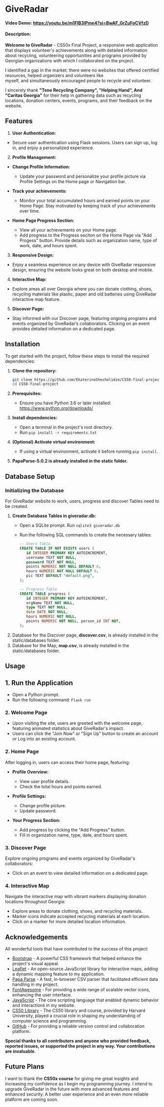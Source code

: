 # GiveRadar
#### Video Demo:  https://youtu.be/m1FlB3IPme4?si=BwAF_GrZuFoCVfzD
#### Description:

**Welcome to GiveRadar** - CS50x Final Project, a responsive web application that displays volunteer's achievements along with detailed information about recycling, volunteering opportunities and programs provided by Georgian organizations with which I collaborated on the project.

I identified a gap in the market: there were no websites that offered certified resources, helped organizers and volunteers like myself, and simultaneously encouraged people to recycle and volunteer.

I sincerely thank **"Tene Recycling Company", "Helping Hand", And "Caritas Georgia"** for their help in gathering data such as recycling locations, donation centers, events, programs, and their feedback on the website.


## Features

1. **User Authentication:**
- Secure user authentication using Flask sessions. Users can sign up, log in, and enjoy a personalized experience.

2. **Profile Management:**
- **Change Profile Information:**
     - Update your password and personalize your profile picture via Profile Settings on the Home page or Navigation bar.

- **Track your achievements:**
     - Monitor your total accumulated hours and earned points on your Home Page. Stay motivated by keeping track of your achievements over time.

- **Home Page Progress Section:**
    - View all your achievements on your Home page.
    - Add progress to the Progress seciton on the Home Page via "Add Progess" button. Provide details such as organization name, type of work, date, and hours spent.

3. **Responsive Design:**
- Enjoy a seamless experience on any device with GiveRadar responsive design, ensuring the website looks great on both desktop and mobile.

4. **Interactive Map:**
- Explore areas all over Georgia where you can donate clothing, shoes, recycling materials like plastic, paper and old batteries using GiveRadar interactive map feature.

5. **Discover Page:**
- Stay informed with our Discover page, featuring ongoing programs and events organized by GiveRadar’s collaborators. Clicking on an event provides detailed information on a dedicated page.

## Installation

To get started with the project, follow these steps to install the required dependencies:

1. **Clone the repository:**
   ```bash
   git clone https://github.com/EkaterineSheshelidze/CS50-final-project.git
   cd CS50-final-project

2. **Prerequisites:**
   - Ensure you have Python 3.6 or later installed: https://www.python.org/downloads/

3. **Install dependencies:**
   - Open a terminal in the project's root directory.
   - Run `pip install -r requirements.txt`

4. **(Optional) Activate virtual environment:**
   - If using a virtual environment, activate it before running `pip install`.

5. **PapaParse-5.0.2 is already installed in the static folder.**
## Database Setup

### Initializing the Database

For GiveRadar website to work, users, progress and discover Tables need to be created. 

1. **Create Database Tables in giveradar.db:**
   - Open a SQLite prompt. Run ```sqlite3 giveradar.db```
   - Run the following SQL commands to create the necessary tables:

     ```sql
     -- Users Table
     CREATE TABLE IF NOT EXISTS users (
        id INTEGER PRIMARY KEY AUTOINCREMENT,
        username TEXT NOT NULL,
        password TEXT NOT NULL,
        points NUMERIC NOT NULL DEFAULT 0,
        hours NUMERIC NOT NULL DEFAULT 0,
        pic TEXT DEFAULT "default.png",
     );

     -- Progress Table
     CREATE TABLE progress (
        id INTEGER PRIMARY KEY AUTOINCREMENT,
        orgName TEXT NOT NULL,
        type TEXT NOT NULL,
        date DATE NOT NULL,
        hours NUMERIC NOT NULL,
        points NUMERIC NOT NULL, person_id INT NOT,
     );
     ```
2. Database for the Discover page, **discover.csv**, is already installed in the static/databases folder.
3. Database for the Map, **map.csv**, is already installed in the static/databases folder. 
## Usage

## 1. Run the Application
- Open a Python prompt.
- Run the following command: ``` Flask run ```

### 2. Welcome Page
- Upon visiting the site, users are greeted with the welcome page, featuring animated statistics about GiveRadar's impact. 
- Users can click the "Join Now" or "Sign Up" button to create an account or Log into an existing account.

### 2. Home Page
After logging in, users can access their home page, featuring:

- **Profile Overview:**
  - View user profile details.
  - Check the total hours and points earned.

- **Profile Settings:**
  - Change profile picture.
  - Update password.

- **Your Progress Section:**
  - Add progress by clicking the "Add Progress" button.
  - Fill in organization name, type, date, and hours spent.

### 3. Discover Page

Explore ongoing programs and events organized by GiveRadar's collaborators:

- Click on an event to view detailed information on a dedicated page.

### 4. Interactive Map

Navigate the interactive map with vibrant markers displaying donation locations throughout Georgia:

- Explore areas to donate clothing, shoes, and recycling materials.
- Marker icons indicate accepted recycling materials at each location.
- Click on a marker for more detailed location information.

## Acknowledgements

All wonderful tools that have contributed to the success of this project:

- [Bootstrap](https://getbootstrap.com/) - A powerful CSS framework that helped enhance the project's visual appeal.
- [Leaflet](https://leafletjs.com/) - An open-source JavaScript library for interactive maps, adding a dynamic mapping feature to my application.
- [Papa Parse](https://www.papaparse.com/) - A fast, in-browser CSV parser that facilitated efficient data handling in my project.
- [FontAwesome](https://fontawesome.com/) - For providing a wide range of scalable vector icons, enhancing the user interface.
- [JavaScript](https://developer.mozilla.org/en-US/docs/Web/JavaScript) - The core scripting language that enabled dynamic behavior and interactions in my website.
- [CS50 Library](https://cs50.harvard.edu/lib/) - The CS50 library and course, provided by Harvard University, played a crucial role in shaping my understanding of computer science and programming.
- [GitHub](https://github.com/) - For providing a reliable version control and collaboration platform.

**Special thanks to all contributors and anyone who provided feedback, reported issues, or supported the project in any way. Your contributions are invaluable.**


## Future Plans

I want to thank the **CS50x course** for giving me great insights and increasing  my confidence as I begin my programming journey. I intend to upgrade GiveRadar in the future with more advanced features and enhanced security. A better user experience and an even more reliable platform are coming soon.